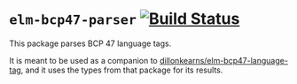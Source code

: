 # `elm-bcp47-parser` [![Build Status](https://github.com/miniBill/elm-bcp47-parser/workflows/CI/badge.svg)](https://github.com/miniBill/elm-bcp47-parser/actions?query=branch%3Amain)
This package parses BCP 47 language tags.

It is meant to be used as a companion to [dillonkearns/elm-bcp47-language-tag](https://package.elm-lang.org/packages/dillonkearns/elm-bcp47-language-tag/latest), and it uses the types from that package for its results.
